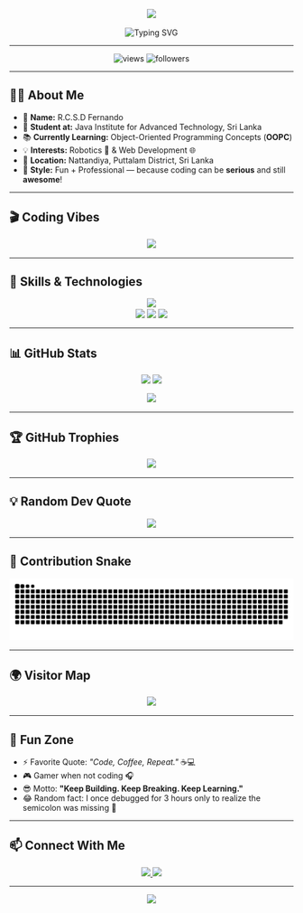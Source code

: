<!-- Banner -->
<p align="center">
  <img src="https://capsule-render.vercel.app/api?type=waving&color=gradient&height=220&section=header&text=🚀%20Welcome%20to%20Chamika's%20GitHub!&fontSize=40&fontAlignY=35&animation=twinkling&cacheBust=1" />
</p>

<!-- Typing Effect -->
<p align="center">
  <img src="https://readme-typing-svg.herokuapp.com?font=Fira+Code&pause=1000&color=F7005D&center=true&vCenter=true&width=700&lines=Hey!+I'm+R.C.S.D+Fernando+😎;Student+at+Java+Institute+Sri+Lanka+🎓;Robotics+%26+Web+Development+Enthusiast+🤖💻;Always+Learning+%26+Building+💡" alt="Typing SVG" />
</p>

---

<!-- Profile Stats -->
<p align="center">
  <img src="https://komarev.com/ghpvc/?username=Chamika987&label=Profile%20views&color=ff69b4&style=flat&cacheBust=1" alt="views" />
  <img src="https://img.shields.io/github/followers/Chamika987?label=Followers&style=social&cacheBust=1" alt="followers" />
</p>

---

## 👨‍💻 About Me
- 🎯 **Name:** R.C.S.D Fernando  
- 🏫 **Student at:** Java Institute for Advanced Technology, Sri Lanka  
- 📚 **Currently Learning:** Object-Oriented Programming Concepts (**OOPC**)  
- 💡 **Interests:** Robotics 🤖 & Web Development 🌐  
- 📍 **Location:** Nattandiya, Puttalam District, Sri Lanka  
- 🎨 **Style:** Fun + Professional — because coding can be **serious** and still **awesome**!  

---

## 🎬 Coding Vibes
<p align="center">
  <img src="https://media.giphy.com/media/qgQUggAC3Pfv687qPC/giphy.gif" width="500">
</p>

---

## 🚀 Skills & Technologies
<p align="center">
  <img src="https://skillicons.dev/icons?i=html,css,js,java,php,mysql,vscode,arduino" />
  <br>
  <img src="https://img.shields.io/badge/-Video%20Editing-FF0000?style=for-the-badge&logo=youtube&logoColor=white" />
  <img src="https://img.shields.io/badge/-Audio%20Editing-1DB954?style=for-the-badge&logo=spotify&logoColor=white" />
  <img src="https://img.shields.io/badge/-3D%20Modeling%20(SolidWorks)-FF6F00?style=for-the-badge&logo=autodesk&logoColor=white" />
</p>

---

## 📊 GitHub Stats
<p align="center">
  <img src="https://github-readme-stats.vercel.app/api?username=Chamika987&show_icons=true&theme=radical&count_private=true&include_all_commits=true&cacheBust=1" height="165" />
  <img src="https://github-readme-streak-stats.herokuapp.com/?user=Chamika987&theme=radical&cacheBust=1" height="165" />
</p>
<p align="center">
  <img src="https://github-profile-summary-cards.vercel.app/api/cards/profile-details?username=Chamika987&theme=radical&cacheBust=1" />
</p>

---

## 🏆 GitHub Trophies
<p align="center">
  <img src="https://github-profile-trophy.vercel.app/?username=Chamika987&theme=radical&no-frame=true&no-bg=true&margin-w=15&margin-h=15&cacheBust=1" />
</p>

---

## 💡 Random Dev Quote
<p align="center">
  <img src="https://quotes-github-readme.vercel.app/api?type=horizontal&theme=radical&cacheBust=1" />
</p>

---

## 🐍 Contribution Snake
<p align="center">
  <img src="https://raw.githubusercontent.com/Platane/snk/output/github-contribution-grid-snake.svg" alt="snake" />
</p>

---

## 🌍 Visitor Map
<p align="center">
  <img src="https://api.visitorbadge.io/api/VisitorHit?user=Chamika987&repo=Chamika987&countColor=%237B1FA2&cacheBust=1" />
</p>

---

## 🎉 Fun Zone
- ⚡ Favorite Quote: *"Code, Coffee, Repeat."* ☕💻  
- 🎮 Gamer when not coding 🎧  
- 😎 Motto: **"Keep Building. Keep Breaking. Keep Learning."**  
- 😂 Random fact: I once debugged for 3 hours only to realize the semicolon was missing 🤦  

---

## 📫 Connect With Me
<p align="center">
  <a href="mailto:shehanchamika0323@gmail.com">
    <img src="https://img.shields.io/badge/-Email-D14836?style=for-the-badge&logo=Gmail&logoColor=white" />
  </a>
  <a href="https://www.linkedin.com/in/chamika-shehan-2b562b370/">
    <img src="https://img.shields.io/badge/-LinkedIn-0e76a8?style=for-the-badge&logo=Linkedin&logoColor=white" />
  </a>
</p>

---

<!-- Footer -->
<p align="center">
  <img src="https://capsule-render.vercel.app/api?type=waving&color=gradient&height=180&section=footer&cacheBust=1" />
</p>
